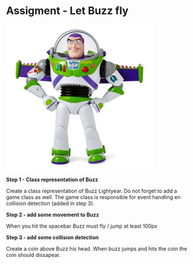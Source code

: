 # Assigment - Let Buzz fly

![Buzz lightyear](resources/EC474359F4000C74DDB1C02DD9FE33A0.jpg)

**Step 1 - Class representation of Buzz**

Create a class representation of Buzz Lightyear. Do not forget to add a game class as well. The game class is responsible for event handling en collision detection (added in step 3).

**Step 2 - add some movement to Buzz**

When you hit the spacebar Buzz must fly / jump at least 100px

**Step 3 - add some collision detection**

Create a coin above Buzz his head. When buzz jumps and hits the coin the coin should dissapear.